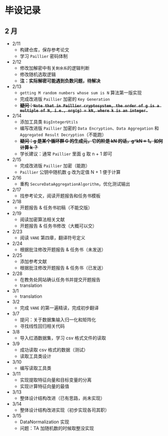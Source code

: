 # 毕设记录

## 2 月
* 2/11
    * 构建仓库，保存参考论文
    * 学习 ``Paillier`` 密码体制
* 2/12
    * 修改加解密中有关``剩余系``的逻辑判断
    * 修改随机选取逻辑
    * **注：实际解密可能遇到负数问题，待解决**
* 2/13
    * ``getting M random numbers whose sum is N`` 算法第一版实现
    * 完成改进版 ``Paillier`` 加密的 ``Key Generation``
    * ~~**疑问：``Note that in Paillier cryptosystem, the order of g is a multiple of N, i.e., org(g) = kN, where k is an integer.``**~~
* 2/14
    * 添加工具类 ``BigIntegerUtils``
    * 编写改进版 ``Paillier`` 加密的 ``Data Encryption``、``Data Aggregation`` 和 ``Aggregated Result Decryption``（不能跑）
    * ~~**疑问：g 是某个循环群 G 的生成元，它的阶是 kN 的话，g^kN = 1。如何计算 k ？**~~
    * 学长建议：通常 ``Paillier`` 里面 g 取 n + 1 即可
* 2/15
    * 完成改进版 ``Paillier`` 加密（能跑）
    * ``Paillier`` 公钥中随机数 g 改为定值 N + 1 便于计算
* 2/16
    * 重构 ``SecureDataAggregationAlgorithm``，优化测试输出
* 2/17
    * 找参考论文，阅读开题报告和任务书模板
* 2/18
    * 开题报告 & 任务书初稿（不能交版）
* 2/19
    * 阅读加密算法相关文献
    * 开题报告 & 任务书修改（大概可以交）
* 2/23
    * 阅读 ``VANE`` 第四章，翻译符号定义
* 2/24
    * 根据批注修改开题报告 & 任务书（未发送）
* 2/25
    * 添加参考文献
    * 根据批注修改开题报告 & 任务书（已发送）
* 2/28
    * 在教务处网站确认任务书并提交开题报告
    * translation
* 3/1
    * translation
* 3/2
    * 完成 ``VANE`` 的第一遍精读，完成初步翻译
* 3/7
    * 提问：关于数据集输入归一化和矩阵化
    * 寻找线性回归相关代码
* 3/8
    * 导入红酒数据集，学习 csv 格式文件的读取
* 3/9
    * 成功读取 csv 格式的数据（测试）
    * 读取工具类设计
* 3/10
    * 编写读取工具类
* 3/11
    * 实现提取特征向量和目标变量的分离
    * 实现计算特征向量的最值
* 3/13
    * 整体设计结构改进（已有思路，尚未实现）
* 3/14
    * 整体设计结构改进实现（初步实现各司其职）
* 3/15
    * DataNormalization 实现
    * 问题：TA 加随机数的时候取整没实现